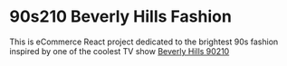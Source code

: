 # 90s210 Beverly Hills Fashion

This is eCommerce React project dedicated to the brightest 90s fashion inspired by one of the coolest TV show [Beverly Hills 90210](https://en.wikipedia.org/wiki/Beverly_Hills,_90210)